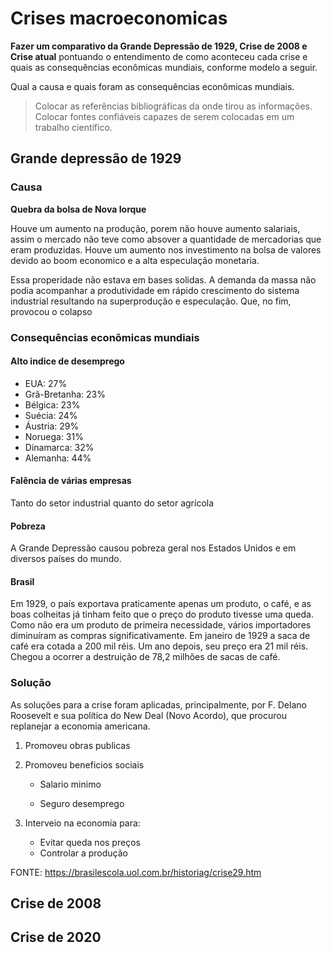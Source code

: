 # Crises macroeconomicas

**Fazer um comparativo da Grande Depressão de 1929, Crise de 2008 e Crise atual** pontuando o entendimento de como aconteceu cada crise e quais as consequências econômicas mundiais, conforme modelo a seguir.

Qual a causa e quais foram as consequências econômicas mundiais.

> Colocar as referências bibliográficas da onde tirou as informações. Colocar fontes confiáveis capazes de serem colocadas em um trabalho científico.

## Grande depressão de 1929

### Causa

**Quebra da bolsa de Nova Iorque**

Houve um aumento na produção, porem não houve aumento salariais, assim o mercado não teve como absover a quantidade de mercadorias que eram produzidas. Houve um aumento nos investimento na bolsa de valores devido ao boom economico e a alta especulação monetaria.

Essa properidade não estava em bases solidas. A demanda da massa não podia acompanhar a produtividade em rápido crescimento do sistema industrial resultando na superprodução e especulação. Que, no fim, provocou o colapso

### Consequências econômicas mundiais

#### Alto indice de desemprego

- EUA: 27%
- Grã-Bretanha: 23%
- Bélgica: 23%
- Suécia: 24%
- Áustria: 29%
- Noruega: 31%
- Dinamarca: 32%
- Alemanha: 44%

#### Falência de várias empresas

Tanto do setor industrial quanto do setor agrícola

#### Pobreza

A Grande Depressão causou pobreza geral nos Estados Unidos e em diversos países do mundo.

#### Brasil

Em 1929, o país exportava praticamente apenas um produto, o café, e as boas colheitas já tinham feito que o preço do produto tivesse uma queda.  Como não era um produto de primeira necessidade, vários importadores diminuíram as compras significativamente.  Em janeiro de 1929 a saca de café era cotada a 200 mil réis. Um ano depois, seu preço era 21 mil réis. Chegou a ocorrer a destruição de 78,2 milhões de sacas de café.

### Solução

As soluções para a crise foram aplicadas, principalmente, por F. Delano Roosevelt e sua política do New Deal (Novo Acordo), que procurou replanejar a economia americana.

1. Promoveu obras publicas

2. Promoveu beneficios sociais

   - Salario minimo

   - Seguro desemprego

3. Interveio na economia para:

   - Evitar queda nos preços
   - Controlar a produção

FONTE: https://brasilescola.uol.com.br/historiag/crise29.htm

## Crise de 2008



## Crise de 2020






